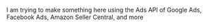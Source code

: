 I am trying to make something here using the Ads API of Google Ads, Facebook Ads, Amazon Seller Central, and more
